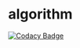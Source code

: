 # algorithm

[![Codacy Badge](https://api.codacy.com/project/badge/Grade/113fcf44d838462da3b81d83c59601a8)](https://app.codacy.com/gh/UOSCS/algorithm?utm_source=github.com&utm_medium=referral&utm_content=UOSCS/algorithm&utm_campaign=Badge_Grade_Settings)